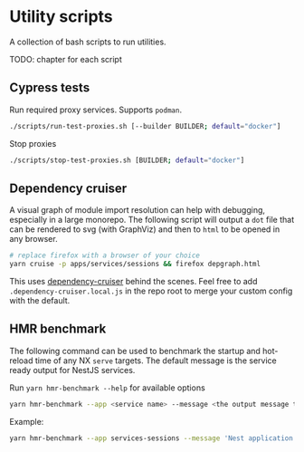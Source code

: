 # Utility scripts

A collection of bash scripts to run utilities.

TODO: chapter for each script

## Cypress tests

Run required proxy services. Supports `podman`.

```bash
./scripts/run-test-proxies.sh [--builder BUILDER; default="docker"]
```

Stop proxies

```bash
./scripts/stop-test-proxies.sh [BUILDER; default="docker"]
```

## Dependency cruiser

A visual graph of module import resolution can help with debugging, especially in a large monorepo. The following script will output a `dot` file that can be rendered to svg (with GraphViz) and then to `html` to be opened in any browser.

```bash
# replace firefox with a browser of your choice
yarn cruise -p apps/services/sessions && firefox depgraph.html
```

This uses [dependency-cruiser](https://www.npmjs.com/package/dependency-cruiser) behind the scenes. Feel free to add `.dependency-cruiser.local.js` in the repo root to merge your custom config with the default.

## HMR benchmark

The following command can be used to benchmark the startup and hot-reload time of any NX `serve` targets. The default message is the service ready output for NestJS services.

Run `yarn hmr-benchmark --help` for available options

```bash
yarn hmr-benchmark --app <service name> --message <the output message to watch> --logfile [default: workspace root]
```

Example:

```bash
yarn hmr-benchmark --app services-sessions --message 'Nest application successfully started'
```
